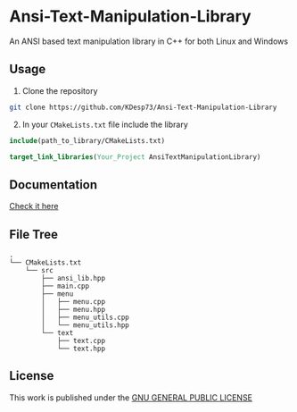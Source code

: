 # Ansi-Text-Manipulation-Library

An ANSI based text manipulation library in C++ for both Linux and Windows

## Usage

1. Clone the repository

```bash
git clone https://github.com/KDesp73/Ansi-Text-Manipulation-Library
```

2. In your `CMakeLists.txt` file include the library

```cmake
include(path_to_library/CMakeLists.txt)

target_link_libraries(Your_Project AnsiTextManipulationLibrary)
```

## Documentation

[Check it here](https://github.com/KDesp73/Ansi-Text-Manipulation-Library/blob/main/Documentation.md)

## File Tree

```
.
└── CMakeLists.txt
    └── src
        ├── ansi_lib.hpp
        ├── main.cpp
        ├── menu
        │   ├── menu.cpp
        │   ├── menu.hpp
        │   ├── menu_utils.cpp
        │   └── menu_utils.hpp
        └── text
            ├── text.cpp
            └── text.hpp
```

## License

This work is published under the [GNU GENERAL PUBLIC LICENSE](https://github.com/KDesp73/Ansi-Text-Manipulation-Library/blob/main/LICENSE)
